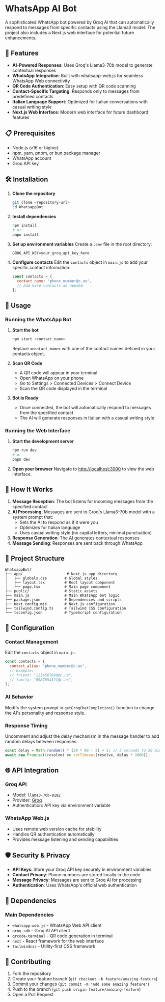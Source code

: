 # WhatsApp AI Bot

A sophisticated WhatsApp bot powered by Groq AI that can automatically respond to messages from specific contacts using the Llama3 model. The project also includes a Next.js web interface for potential future enhancements.

## 🚀 Features

- **AI-Powered Responses**: Uses Groq's Llama3-70b model to generate contextual responses
- **WhatsApp Integration**: Built with whatsapp-web.js for seamless WhatsApp Web connectivity
- **QR Code Authentication**: Easy setup with QR code scanning
- **Contact-Specific Targeting**: Responds only to messages from predefined contacts
- **Italian Language Support**: Optimized for Italian conversations with casual writing style
- **Next.js Web Interface**: Modern web interface for future dashboard features

## 📋 Prerequisites

- Node.js (v16 or higher)
- npm, yarn, pnpm, or bun package manager
- WhatsApp account
- Groq API key

## 🛠️ Installation

1. **Clone the repository**

   ```bash
   git clone <repository-url>
   cd WhatsappBot
   ```

2. **Install dependencies**

   ```bash
   npm install
   # or
   pnpm install
   ```

3. **Set up environment variables**
   Create a `.env` file in the root directory:

   ```env
   GROQ_API_KEY=your_groq_api_key_here
   ```

4. **Configure contacts**
   Edit the `contacts` object in `main.js` to add your specific contact information:
   ```javascript
   const contacts = {
     contact_name: "phone_number@c.us",
     // Add more contacts as needed
   };
   ```

## 🚀 Usage

### Running the WhatsApp Bot

1. **Start the bot**

   ```bash
   npm start <contact_name>
   ```

   Replace `<contact_name>` with one of the contact names defined in your contacts object.

2. **Scan QR Code**

   - A QR code will appear in your terminal
   - Open WhatsApp on your phone
   - Go to Settings > Connected Devices > Connect Device
   - Scan the QR code displayed in the terminal

3. **Bot is Ready**
   - Once connected, the bot will automatically respond to messages from the specified contact
   - The AI will generate responses in Italian with a casual writing style

### Running the Web Interface

1. **Start the development server**

   ```bash
   npm run dev
   # or
   pnpm dev
   ```

2. **Open your browser**
   Navigate to [http://localhost:3000](http://localhost:3000) to view the web interface.

## 🤖 How It Works

1. **Message Reception**: The bot listens for incoming messages from the specified contact
2. **AI Processing**: Messages are sent to Groq's Llama3-70b model with a system prompt that:
   - Sets the AI to respond as if it were you
   - Optimizes for Italian language
   - Uses casual writing style (no capital letters, minimal punctuation)
3. **Response Generation**: The AI generates contextual responses
4. **Message Sending**: Responses are sent back through WhatsApp

## 📁 Project Structure

```
WhatsappBot/
├── app/                    # Next.js app directory
│   ├── globals.css        # Global styles
│   ├── layout.tsx         # Root layout component
│   └── page.tsx           # Main page component
├── public/                # Static assets
├── main.js                # Main WhatsApp bot logic
├── package.json           # Dependencies and scripts
├── next.config.mjs        # Next.js configuration
├── tailwind.config.ts     # Tailwind CSS configuration
└── tsconfig.json          # TypeScript configuration
```

## 🔧 Configuration

### Contact Management

Edit the `contacts` object in `main.js`:

```javascript
const contacts = {
  contact_alias: "phone_number@c.us",
  // Example:
  // friend: "1234567890@c.us",
  // family: "0987654321@c.us",
};
```

### AI Behavior

Modify the system prompt in `getGroqChatCompletion()` function to change the AI's personality and response style.

### Response Timing

Uncomment and adjust the delay mechanism in the message handler to add random delays between responses:

```javascript
const delay = Math.random() * (20 * 60 - 2) + 2; // 2 seconds to 20 minutes
await new Promise((resolve) => setTimeout(resolve, delay * 1000));
```

## 🌐 API Integration

### Groq API

- Model: `llama3-70b-8192`
- Provider: [Groq](https://groq.com/)
- Authentication: API key via environment variable

### WhatsApp Web.js

- Uses remote web version cache for stability
- Handles QR authentication automatically
- Provides message listening and sending capabilities

## 🛡️ Security & Privacy

- **API Keys**: Store your Groq API key securely in environment variables
- **Contact Privacy**: Phone numbers are stored locally in the code
- **Message Privacy**: Messages are sent to Groq AI for processing
- **Authentication**: Uses WhatsApp's official web authentication

## 📄 Dependencies

### Main Dependencies

- `whatsapp-web.js` - WhatsApp Web API client
- `groq-sdk` - Groq AI API client
- `qrcode-terminal` - QR code generation in terminal
- `next` - React framework for the web interface
- `tailwindcss` - Utility-first CSS framework

## 🤝 Contributing

1. Fork the repository
2. Create your feature branch (`git checkout -b feature/amazing-feature`)
3. Commit your changes (`git commit -m 'Add some amazing feature'`)
4. Push to the branch (`git push origin feature/amazing-feature`)
5. Open a Pull Request
